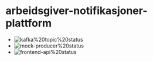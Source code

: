 # arbeidsgiver-notifikasjoner-plattform


* ![kafka%20topic%20status](https://github.com/navikt/arbeidsgiver-notifikasjoner-plattform/workflows/deploy%20kafka%20topic/badge.svg)
* ![mock-producer%20status](https://github.com/navikt/arbeidsgiver-notifikasjoner-plattform/workflows/Bygg%20og%20deploy%20mock-producer/badge.svg)
* ![frontend-api%20status](https://github.com/navikt/arbeidsgiver-notifikasjoner-plattform/workflows/Bygg%20og%20deploy%20frontend%20api/badge.svg)

